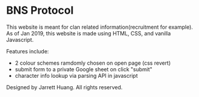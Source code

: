 # BNS Protocol

This website is meant for clan related information(recruitment for example). As of Jan 2019, this website is made using HTML, CSS, and vanilla Javascript.

Features include:
- 2 colour schemes ramdomly chosen on open page (css revert)
- submit form to a private Google sheet on click "submit"
- character info lookup via parsing API in javascript



Designed by Jarrett Huang. All rights reserved.
